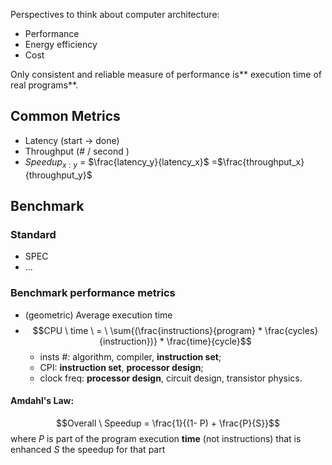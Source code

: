 Perspectives to think about computer architecture:
-	Performance
-	Energy efficiency
-	Cost

Only consistent and reliable measure of performance is** execution time of real programs**.

## Common Metrics
-	Latency (start -> done)
-	Throughput (# / second )
-	$Speedup_{x:y}$ = $\frac{latency_y}{latency_x}$ =$\frac{throughput_x}{throughput_y}$ 

## Benchmark
### Standard
- SPEC
- ...
### Benchmark performance metrics
- (geometric) Average execution time
- $$CPU \ time \ = \ \sum{(\frac{instructions}{program} * \frac{cycles}{instruction})} * \frac{time}{cycle}$$
	-	insts #:	algorithm, compiler, **instruction set**;
	-	CPI:	**instruction set**, **processor design**;
	-	clock freq:   **processor design**, circuit design, transistor physics.

#### Amdahl's Law:
$$Overall \  Speedup = \frac{1}{(1- P) + \frac{P}{S}}$$
where
$P$ is part of the program execution **time** (not instructions) that is enhanced
$S$ the speedup for that part